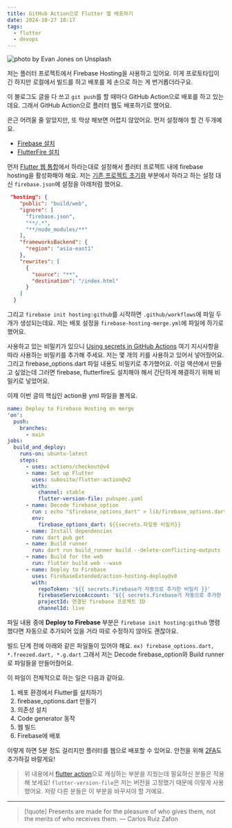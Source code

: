 ```yaml
---
title: GitHub Action으로 Flutter 웹 배포하기
date: 2024-10-27 18:17
tags:
  - flutter
  - devops
---
```


![photo by Evan Jones on Unsplash](https://images.unsplash.com/photo-1728042321089-e58d12d9ed78?crop=entropy&cs=srgb&fm=jpg&ixid=M3w2NDU1OTF8MHwxfHJhbmRvbXx8fHx8fHx8fDE3MzAwMjA2NjR8&ixlib=rb-4.0.3&q=85&w=768&h=432)

저는 플러터 프로젝트에서 Firebase Hosting을 사용하고 있어요.
이게 프로토타입이긴 하지만 로컬에서 빌드를 하고 배포를 제 손으로 하는 게 번거롭더라구요.

이 블로그도 글을 다 쓰고 `git push`를 할 때마다 GitHub Action으로 배포를 하고 있는데요.
그래서 GitHub Action으로 플러터 웹도 배포하기로 했어요.

은근 어려울 줄 알았지만, 또 막상 해보면 어렵지 않았어요.
먼저 설정해야 할 건 두개예요.
- [Firebase 설치](https://firebase.google.com/docs/cli?hl=ko#install_the_firebase_cli)
- [FlutterFire 설치](https://firebase.google.com/docs/flutter/setup?hl=ko&platform=ios)

먼저 [Flutter 웹 통합](https://firebase.google.com/docs/hosting/frameworks/flutter?hl=ko)에서 하라는대로 설정해서 플러터 프로젝트 내에 firebase hosting을 활성화해야 해요.
저는 [기존 프로젝트 초기화](https://firebase.google.com/docs/hosting/frameworks/flutter?hl=ko#initialize_an_existing_project) 부분에서 하라고 하는 설정 대신 `firebase.json`에 설정을 아래처럼 했어요.

```json
 "hosting": {
    "public": "build/web",
    "ignore": [
      "firebase.json",
      "**/.*",
      "**/node_modules/**"
    ],
    "frameworksBackend": {
      "region": "asia-east1"
    },
    "rewrites": [
      {
        "source": "**",
        "destination": "/index.html"
      }
    ]
  }
```

그리고 `firebase init hosting:github`를 시작하면 `.github/workflows`에 파일 두개가 생성되는데요.
저는 배포 설정을 `firebase-hosting-merge.yml`에 파일에 하기로 했어요.

사용하고 있는 비밀키가 있으니 [Using secrets in GitHub Actions](https://docs.github.com/en/actions/security-for-github-actions/security-guides/using-secrets-in-github-actions) 여기 지시사항을 따라 사용하는 비밀키를 추가해 주세요. 저는 몇 개의 키를 사용하고 있어서 넣어줬어요.
그리고 firebase_options.dart 파일 내용도 비밀키로 추가했어요. 이걸 액션에서 만들고 싶었는데 그러면 firebase, flutterfire도 설치해야 해서 간단하게 해결하기 위해 비밀키로 넣었어요.

이제 이번 글의 핵심인 action용 yml 파일을 볼게요.

```yml
name: Deploy to Firebase Hosting on merge
'on':
  push:
    branches:
      - main
jobs:
  build_and_deploy:
    runs-on: ubuntu-latest
    steps:
      - uses: actions/checkout@v4
      - name: Set up Flutter
        uses: subosito/flutter-action@v2
        with:
          channel: stable
          flutter-version-file: pubspec.yaml
      - name: Decode firebase_option
        run : echo "$firebase_options_dart" > lib/firebase_options.dart
        env:
          firebase_options_dart: ${{secrets.파일용 비밀키}}
      - name: Install dependencies
        run: dart pub get
      - name: Build runner
        run: dart run build_runner build --delete-conflicting-outputs
      - name: Build for the web
        run: flutter build web --wasm
      - name: Deploy to Firebase
        uses: FirebaseExtended/action-hosting-deploy@v0
        with:
          repoToken: '${{ secrets.Firebase가 자동으로 추가한 비밀키 }}'
          firebaseServiceAccount: '${{ secrets.Firebase가 자동으로 추가한 비밀키 }}'
          projectId: 연결된 firebase 프로젝트 ID
          channelId: live
```

파일 내용 중에 **Deploy to Firebase** 부분은 `firebase init hosting:github` 명령했다면 자동으로 추가되어 있을 거라 따로 수정하지 않아도 괜찮아요.

빌드 단계 전에 아래와 같은 파일들이 있어야 해요.
`ex) firebase_options.dart, *.freezed.dart, *.g.dart`
그래서 저는 Decode firebase_option와 Build runner로 파일들을 만들어줬어요.

이 파일이 전체적으로 하는 일은 다음과 같아요.
1. 배포 환경에서 Flutter를 설치하기
2. firebase_options.dart 만들기
3. 의존성 설치
4. Code generator 동작
5. 웹 빌드
6. Firebase에 배포

이렇게 하면 5분 정도 걸리지만 플러터를 웹으로 배포할 수 있어요. 
안전을 위해 [2FA](https://docs.github.com/ko/authentication/securing-your-account-with-two-factor-authentication-2fa/accessing-github-using-two-factor-authentication#github-mobile%EB%A1%9C-%ED%99%95%EC%9D%B8)도 추가하길 바랄게요!

> 위 내용에서 [flutter action](https://github.com/marketplace/actions/flutter-action)으로 캐싱하는 부분을 지웠는데 필요하신 분들은 적용해 보세요!
> `flutter-version-file`은 저는 버전을 고정했기 때문에 이렇게 사용했어요.
> 저랑 다른 분들은 이 부분을 바꾸셔야 할 거예요.

---

> [!quote] Presents are made for the pleasure of who gives them, not the merits of who receives them.
> — Carlos Ruiz Zafon
